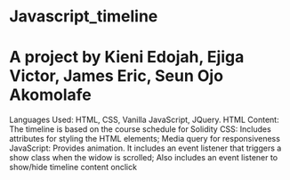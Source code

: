 # Javascript_timeline
# A project by Kieni Edojah, Ejiga Victor, James Eric, Seun Ojo Akomolafe
 Languages Used: HTML, CSS, Vanilla JavaScript, JQuery.
 HTML Content: The timeline is based on the course schedule for Solidity
 CSS: Includes attributes for styling the HTML elements; Media query for responsiveness
 JavaScript: Provides animation. It includes an event listener that triggers a show class when the widow is scrolled; 
              Also includes an event listener to show/hide timeline content onclick


